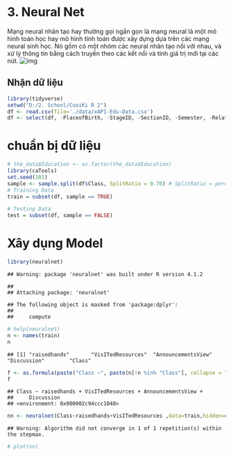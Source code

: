 # 3. Neural Net 
Mạng neural nhân tạo hay thường gọi ngắn gọn là mạng neural là một mô hình toán học hay mô hình tính toán được xây dựng dựa trên các mạng neural sinh học. Nó gồm có một nhóm các neural nhân tạo nối với nhau, và xử lý thông tin bằng cách truyền theo các kết nối và tính giá trị mới tại các nút.
![img](https://blog.itnavi.com.vn/uploads/2021/05/Neural-Network-l%C3%A0-g%C3%AC-2.jpg)
## Nhận dữ liệu

```r
library(tidyverse)
setwd("D:/2. School/CuoiKi R 2")
df <- read.csv(file='./data/xAPI-Edu-Data.csv')
df <- select(df, -PlaceofBirth, -StageID, -SectionID, -Semester, -Relation, -ParentAnsweringSurvey,-GradeID,-Topic,-gender,  -ParentschoolSatisfaction,-NationalITy,-StudentAbsenceDays)
```

# chuẩn bị dữ liệu

```r
# the_data$Education <- as.factor(the_data$Education)
library(caTools)
set.seed(101) 
sample <- sample.split(df$Class, SplitRatio = 0.70) # SplitRatio = percent of sample==TRUE
# Training Data
train = subset(df, sample == TRUE)

# Testing Data
test = subset(df, sample == FALSE)
```
# Xây dụng Model

```r
library(neuralnet)
```

```
## Warning: package 'neuralnet' was built under R version 4.1.2
```

```
## 
## Attaching package: 'neuralnet'
```

```
## The following object is masked from 'package:dplyr':
## 
##     compute
```

```r
# help(neuralnet)
n <- names(train)
n
```

```
## [1] "raisedhands"       "VisITedResources"  "AnnouncementsView" "Discussion"        "Class"
```

```r
f <- as.formula(paste("Class ~", paste(n[!n %in% "Class"], collapse = " + ")))
f
```

```
## Class ~ raisedhands + VisITedResources + AnnouncementsView + 
##     Discussion
## <environment: 0x000002c94ccc1048>
```

```r
nn <- neuralnet(Class~raisedhands+VisITedResources ,data=train,hidden=c(5,3),linear.output=TRUE)
```

```
## Warning: Algorithm did not converge in 1 of 1 repetition(s) within the stepmax.
```

```r
# plot(nn)
```
